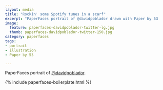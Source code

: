 ```yaml
---
layout: media
title: "Rockin' some Spotify tunes in a scarf"
excerpt: "PaperFaces portrait of @davidpoblador drawn with Paper by 53 on an iPad."
image: 
  feature: paperfaces-davidpoblador-twitter-lg.jpg
  thumb: paperfaces-davidpoblador-twitter-150.jpg
category: paperfaces
tags: 
- portrait
- illustration
- Paper by 53

---
```


PaperFaces portrait of [@davidpoblador](http://twitter.com/davidpoblador).

{% include paperfaces-boilerplate.html %}
